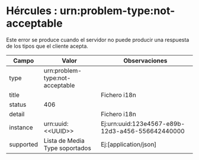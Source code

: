 # Hércules : urn:problem\-type:not\-acceptable



Este error se produce cuando el servidor no puede producir una respuesta de los tipos que el cliente acepta.



| Campo | Valor | Observaciones |
| --- | --- | --- |
| type | urn:problem\-type:not\-acceptable |  |
| title | | Fichero i18n | ProblemMessages.properties | | --- | --- | | Key | org.springframework.http.HttpStatus.METHOD\_NOT\_ALLOWED.message | | Ej:No Acceptable |
| status | 406 |  |
| detail | | Fichero i18n | ProblemMessages.properties | | --- | --- | | Key | org.springframework.web.HttpMediaTypeNotAcceptableException.message | | Parámetros | | mediaType | Nombre de los Media Type indicados como soportados en la petición | | --- | --- | | | Ej:Media type text/html, application/xhtml\+xml not supported |
| instance | urn:uuid:\<\<UUID\>\> | Ej:urn:uuid:123e4567\-e89b\-12d3\-a456\-556642440000 |
| supported | Lista de Media Type soportados | Ej:\[application/json] |




